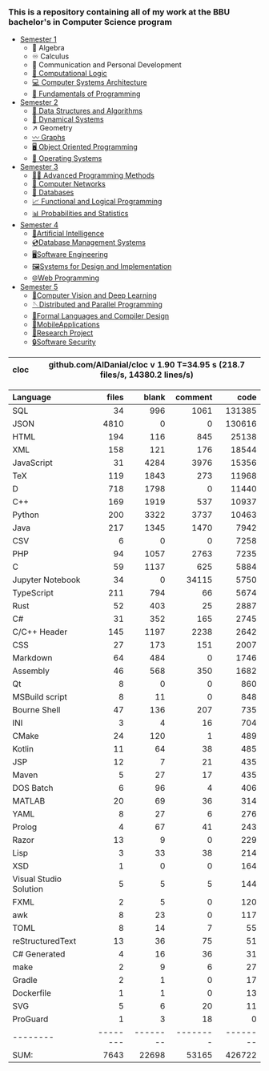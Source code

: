 ### This is a repository containing all of my work at the BBU bachelor's in Computer Science program

* [Semester 1](Semester1/)
    * 🔢 Algebra
    * ♾️ Calculus
    * 💬 Communication and Personal Development
    * [🔣 Computational Logic](Semester1/Computational%20Logic/)
    * [💻 Computer Systems Architecture](Semester1/Computer%20Systems%20Architecture/)
    * [🐍 Fundamentals of Programming](Semester1/Fundamentals%20of%20Programming/)
* [Semester 2](Semester2/)
    * [🌴 Data Structures and Algorithms](Semester2/Data%20Structures%20and%20Algorithms/)
    * [🔄 Dynamical Systems](Semester2/Dynamical%20Systems/)
    * ↗ Geometry
    * [〰️ Graphs](Semester2/Graphs/)
    * [🖥️ Object Oriented Programming](Semester2/Object%20Oriented%20Programming/)
    * [🐧 Operating Systems](Semester2/Operating%20Systems/)
* [Semester 3](Semester3/)
    * [👨‍💻️ Advanced Programming Methods](Semester3/Advanced%20Programming%20Methods/)
    * [📶 Computer Networks](Semester3/Computer%20Networks/)
    * [💾 Databases](Semester3/Databases/)
    * [📈 Functional and Logical Programming](Semester3/Functional%20and%20Logical%20Programming/)
    * [📊 Probabilities and Statistics](Semester3/Probabilities%20and%20Statistics/)
* [Semester 4](Semester4/)
    * [🤖Artificial Intelligence](Semester4/Artificial%20Intelligence/)
    * [💿Database Management Systems](Semester4/Database%20Management%20Systems/)
    * [🖥️Software Engineering](Semester4/Software%20Engineering/)
    * [🖼️Systems for Design and Implementation](Semester4/Systems%20for%20Design%20and%20Implementation/)
    * [🌐Web Programming](Semester4/Web%20Programming/)
* [Semester 5](Semester5/)
    * [🧿Computer Vision and Deep Learning](Semester5/Computer%20Vision%20and%20Deep%20Learning/)
    * [🪡Distributed and Parallel Programming](Semester5/Distributed%20and%20Parallel%20Programming/)
    * [🤌Formal Languages and Compiler Design](Semester5/Formal%20Languages%20and%20Compiler%20Design/)
    * [📱MobileApplications](Semester5/MobileApplications/)
    * [🔬Research Project](Semester5/Research%20Project/)
    * [🔒Software Security](Semester5/Software%20Security/)


cloc|github.com/AlDanial/cloc v 1.90  T=34.95 s (218.7 files/s, 14380.2 lines/s)
--- | ---

Language|files|blank|comment|code
:-------|-------:|-------:|-------:|-------:
SQL|34|996|1061|131385
JSON|4810|0|0|130616
HTML|194|116|845|25138
XML|158|121|176|18544
JavaScript|31|4284|3976|15356
TeX|119|1843|273|11968
D|718|1798|0|11440
C++|169|1919|537|10937
Python|200|3322|3737|10463
Java|217|1345|1470|7942
CSV|6|0|0|7258
PHP|94|1057|2763|7235
C|59|1137|625|5884
Jupyter Notebook|34|0|34115|5750
TypeScript|211|794|66|5674
Rust|52|403|25|2887
C#|31|352|165|2745
C/C++ Header|145|1197|2238|2642
CSS|27|173|151|2007
Markdown|64|484|0|1746
Assembly|46|568|350|1682
Qt|8|0|0|860
MSBuild script|8|11|0|848
Bourne Shell|47|136|207|735
INI|3|4|16|704
CMake|24|120|1|489
Kotlin|11|64|38|485
JSP|12|7|21|435
Maven|5|27|17|435
DOS Batch|6|96|4|406
MATLAB|20|69|36|314
YAML|8|27|6|276
Prolog|4|67|41|243
Razor|13|9|0|229
Lisp|3|33|38|214
XSD|1|0|0|164
Visual Studio Solution|5|5|5|144
FXML|2|5|0|120
awk|8|23|0|117
TOML|8|14|7|55
reStructuredText|13|36|75|51
C# Generated|4|16|36|31
make|2|9|6|27
Gradle|2|1|0|17
Dockerfile|1|1|0|13
SVG|5|6|20|11
ProGuard|1|3|18|0
--------|--------|--------|--------|--------
SUM:|7643|22698|53165|426722

